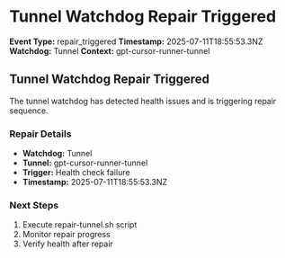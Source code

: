 # Tunnel Watchdog Repair Triggered

**Event Type:** repair_triggered
**Timestamp:** 2025-07-11T18:55:53.3NZ
**Watchdog:** Tunnel
**Context:** gpt-cursor-runner-tunnel


## Tunnel Watchdog Repair Triggered

The tunnel watchdog has detected health issues and is triggering repair sequence.

### Repair Details
- **Watchdog:** Tunnel
- **Tunnel:** gpt-cursor-runner-tunnel
- **Trigger:** Health check failure
- **Timestamp:** 2025-07-11T18:55:53.3NZ

### Next Steps
1. Execute repair-tunnel.sh script
2. Monitor repair progress
3. Verify health after repair


